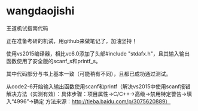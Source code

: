# wangdaojishi
王道机试指南代码

正在准备考研的机试，用github来做笔记了，加油坚持！

使用vs2015编译器，相比vc6.0添加了头部#include "stdafx.h"，且其输入输出函数使用了安全版的scanf_s和printf_s。

其中代码部分与书上基本一致（可能稍有不同），且都已成功通过测试。

从code2-6开始输入输出函数使用scanf和printf（解决vs2015中使用scanf报错解决方法（实测有效）：具体步骤：项目属性→C/C++→高级→禁用特定警告→填入“4996”→确定 方法来源：http://tieba.baidu.com/p/3075620889）
